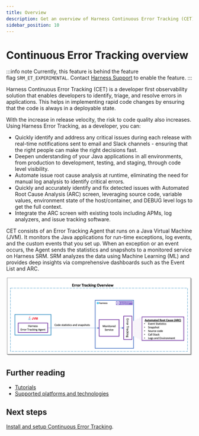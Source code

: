 ```yaml
---
title: Overview
description: Get an overview of Harness Continuous Error Tracking (CET).
sidebar_position: 10
---
```


# Continuous Error Tracking overview

:::info note
Currently, this feature is behind the feature flag `SRM_ET_EXPERIMENTAL`. Contact [Harness Support](mailto:support@harness.io) to enable the feature.
:::


Harness Continuous Error Tracking (CET) is a developer first observability solution that enables developers to identify, triage, and resolve errors in applications. This helps in implementing rapid code changes by ensuring that the code is always in a deployable state.

With the increase in release velocity, the risk to code quality also increases. Using Harness Error Tracking, as a developer, you can:

* Quickly identify and address any critical issues during each release with real-time notifications sent to email and Slack channels - ensuring that the right people can make the right decisions fast.
* Deepen understanding of your Java applications in all environments, from production to development, testing, and staging, through code level visibility.
* Automate issue root cause analysis at runtime, eliminating the need for manual log analysis to identify critical errors.
* Quickly and accurately identify and fix detected issues with Automated Root Cause Analysis (ARC) screen, leveraging source code, variable values, environment state of the host/container, and DEBUG level logs to get the full context.
* Integrate the ARC screen with existing tools including APMs, log analyzers, and issue tracking software.

CET consists of an Error Tracking Agent that runs on a Java Virtual Machine (JVM). It monitors the Java applications for run-time exceptions, log events, and the custom events that you set up. When an exception or an event occurs, the Agent sends the statistics and snapshots to a monitored service on Harness SRM. SRM analyzes the data using Machine Learning (ML) and provides deep insights via comprehensive dashboards such as the Event List and ARC.

![Harness Error Tracking](./static/et-quickstart-overview-diagram.png)

## Further reading

- [Tutorials](https://developer.harness.io/tutorials/manage-service-reliability)
- [Supported platforms and technologies](https://developer.harness.io/docs/getting-started/supported-platforms-and-technologies/#service-reliability-management)


## Next steps

[Install and setup Continuous Error Tracking](./cet-setup.md).